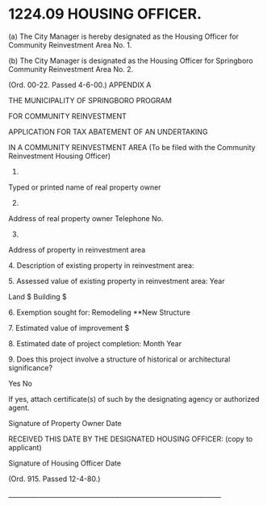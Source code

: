 1224.09 HOUSING OFFICER.
========================

​(a) The City Manager is hereby designated as the Housing Officer for
Community Reinvestment Area No. 1.

​(b) The City Manager is designated as the Housing Officer for
Springboro Community Reinvestment Area No. 2.

(Ord. 00-22. Passed 4-6-00.) APPENDIX A

THE MUNICIPALITY OF SPRINGBORO PROGRAM

FOR COMMUNITY REINVESTMENT

APPLICATION FOR TAX ABATEMENT OF AN UNDERTAKING

IN A COMMUNITY REINVESTMENT AREA (To be filed with the Community
Reinvestment Housing Officer)

1.

Typed or printed name of real property owner

2.

Address of real property owner Telephone No.

3.

Address of property in reinvestment area

​4. Description of existing property in reinvestment area:

​5. Assessed value of existing property in reinvestment area: Year

Land \$ Building \$

​6. Exemption sought for: Remodeling **New Structure

​7. Estimated value of improvement \$

​8. Estimated date of project completion: Month Year

​9. Does this project involve a structure of historical or architectural
significance?

Yes No

If yes, attach certificate(s) of such by the designating agency or
authorized agent.

Signature of Property Owner Date

RECEIVED THIS DATE BY THE DESIGNATED HOUSING OFFICER: (copy to
applicant)

Signature of Housing Officer Date

(Ord. 915. Passed 12-4-80.)

\_\_\_\_\_\_\_\_\_\_\_\_\_\_\_\_\_\_\_\_\_\_\_\_\_\_\_\_\_\_\_\_\_\_\_\_\_\_\_\_\_\_\_\_\_\_\_\_\_\_\_\_\_\_\_\_\_\_\_\_\_\_\_\_\_\_
